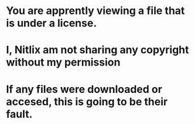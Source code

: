 # You are apprently viewing a file that is under a license. 
# I, Nitlix am not sharing any copyright without my permission
# If any files were downloaded or accesed, this is going to be their fault.

